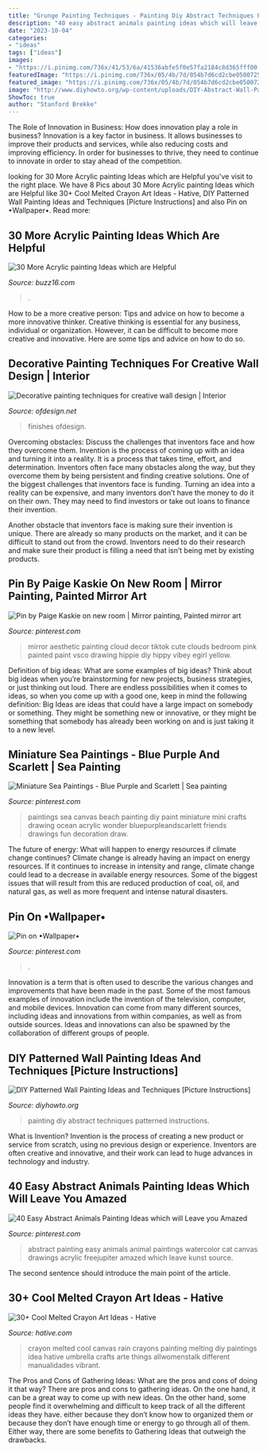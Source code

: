```yaml
---
title: "Grunge Painting Techniques - Painting Diy Abstract Techniques Patterned Instructions"
description: "40 easy abstract animals painting ideas which will leave you amazed"
date: "2023-10-04"
categories:
- "ideas"
tags: ["ideas"]
images:
- "https://i.pinimg.com/736x/41/53/6a/41536abfe5f0e57fa2184c8d365fff00.jpg"
featuredImage: "https://i.pinimg.com/736x/05/4b/7d/054b7d6cd2cbe050072532efd27cf9f0--sea-drawing-sea-paintings.jpg"
featured_image: "https://i.pinimg.com/736x/05/4b/7d/054b7d6cd2cbe050072532efd27cf9f0--sea-drawing-sea-paintings.jpg"
image: "http://www.diyhowto.org/wp-content/uploads/DIY-Abstract-Wall-Painting-DIY-Wall-Painting-Ideas-Techniques-Tutorials-DIYHowto.jpg"
ShowToc: true
author: "Stanford Brekke"
---
```



The Role of Innovation in Business: How does innovation play a role in business?
Innovation is a key factor in business. It allows businesses to improve their products and services, while also reducing costs and improving efficiency. In order for businesses to thrive, they need to continue to innovate in order to stay ahead of the competition.

	

		
looking for 30 More Acrylic painting Ideas which are Helpful you've visit to the right place. We have 8 Pics about 30 More Acrylic painting Ideas which are Helpful like 30+ Cool Melted Crayon Art Ideas - Hative, DIY Patterned Wall Painting Ideas and Techniques [Picture Instructions] and also Pin on •Wallpaper•. Read more:
		
    
## 30 More Acrylic Painting Ideas Which Are Helpful

<img loading=lazy src="https://buzz16.com/wp-content/uploads/2017/02/Acrylic-painting-Ideas-3.jpg" onerror="this.onerror=null;this.src='https://tse2.mm.bing.net/th?id=OIP._jAG4dDa84xVywyHWJ0CpwHaK0&amp;pid=15.1';" alt="30 More Acrylic painting Ideas which are Helpful">

_Source: buzz16.com_

>. 

	

How to be a more creative person: Tips and advice on how to become a more innovative thinker.
Creative thinking is essential for any business, individual or organization. However, it can be difficult to become more creative and innovative. Here are some tips and advice on how to do so.

    
## Decorative Painting Techniques For Creative Wall Design | Interior

<img loading=lazy src="https://www.ofdesign.net/wp-content/uploads/files/2/5/0/decorative-painting-techniques-for-creative-wall-design-17-250.jpg" onerror="this.onerror=null;this.src='https://tse4.mm.bing.net/th?id=OIP.yQxLJ1GGwyUvOiPGEgW2cAHaNA&amp;pid=15.1';" alt="Decorative painting techniques for creative wall design | Interior">

_Source: ofdesign.net_

>finishes ofdesign. 

	

Overcoming obstacles: Discuss the challenges that inventors face and how they overcome them.
Invention is the process of coming up with an idea and turning it into a reality. It is a process that takes time, effort, and determination. Inventors often face many obstacles along the way, but they overcome them by being persistent and finding creative solutions.
One of the biggest challenges that inventors face is funding. Turning an idea into a reality can be expensive, and many inventors don’t have the money to do it on their own. They may need to find investors or take out loans to finance their invention.

Another obstacle that inventors face is making sure their invention is unique. There are already so many products on the market, and it can be difficult to stand out from the crowd. Inventors need to do their research and make sure their product is filling a need that isn’t being met by existing products.

    
## Pin By Paige Kaskie On New Room | Mirror Painting, Painted Mirror Art

<img loading=lazy src="https://i.pinimg.com/736x/41/53/6a/41536abfe5f0e57fa2184c8d365fff00.jpg" onerror="this.onerror=null;this.src='https://tse2.mm.bing.net/th?id=OIP._tjU2N7pw87vdcDgZOZbFAHaNL&amp;pid=15.1';" alt="Pin by Paige Kaskie on new room | Mirror painting, Painted mirror art">

_Source: pinterest.com_

>mirror aesthetic painting cloud decor tiktok cute clouds bedroom pink painted paint vsco drawing hippie diy hippy vibey egirl yellow. 

	

Definition of big ideas: What are some examples of big ideas?
Think about big ideas when you’re brainstorming for new projects, business strategies, or just thinking out loud. There are endless possibilities when it comes to ideas, so when you come up with a good one, keep in mind the following definition: 
Big Ideas are ideas that could have a large impact on somebody or something. They might be something new or innovative, or they might be something that somebody has already been working on and is just taking it to a new level.

    
## Miniature Sea Paintings - Blue Purple And Scarlett | Sea Painting

<img loading=lazy src="https://i.pinimg.com/736x/05/4b/7d/054b7d6cd2cbe050072532efd27cf9f0--sea-drawing-sea-paintings.jpg" onerror="this.onerror=null;this.src='https://tse4.mm.bing.net/th?id=OIP.DXYKTQX9joFLAI_ZAgHs8QHaJ3&amp;pid=15.1';" alt="Miniature Sea Paintings - Blue Purple and Scarlett | Sea painting">

_Source: pinterest.com_

>paintings sea canvas beach painting diy paint miniature mini crafts drawing ocean acrylic wonder bluepurpleandscarlett friends drawings fun decoration draw. 

	

The future of energy: What will happen to energy resources if climate change continues?
Climate change is already having an impact on energy resources. If it continues to increase in intensity and range, climate change could lead to a decrease in available energy resources. Some of the biggest issues that will result from this are reduced production of coal, oil, and natural gas, as well as more frequent and intense natural disasters.

    
## Pin On •Wallpaper•

<img loading=lazy src="https://i.pinimg.com/736x/bc/fc/69/bcfc694a34aa28bc9446b890a8a8ad0b.jpg" onerror="this.onerror=null;this.src='https://tse2.mm.bing.net/th?id=OIP.hxeSBg136BW1otrHo3AirwAAAA&amp;pid=15.1';" alt="Pin on •Wallpaper•">

_Source: pinterest.com_

>. 

	

Innovation is a term that is often used to describe the various changes and improvements that have been made in the past. Some of the most famous examples of innovation include the invention of the television, computer, and mobile devices. Innovation can come from many different sources, including ideas and innovations from within companies, as well as from outside sources. Ideas and innovations can also be spawned by the collaboration of different groups of people.

    
## DIY Patterned Wall Painting Ideas And Techniques [Picture Instructions]

<img loading=lazy src="http://www.diyhowto.org/wp-content/uploads/DIY-Abstract-Wall-Painting-DIY-Wall-Painting-Ideas-Techniques-Tutorials-DIYHowto.jpg" onerror="this.onerror=null;this.src='https://tse1.mm.bing.net/th?id=OIP.qw1TXy-QcfslpGr6L20ETwHaJ8&amp;pid=15.1';" alt="DIY Patterned Wall Painting Ideas and Techniques [Picture Instructions]">

_Source: diyhowto.org_

>painting diy abstract techniques patterned instructions. 

	

What is Invention?
Invention is the process of creating a new product or service from scratch, using no previous design or experience. Inventors are often creative and innovative, and their work can lead to huge advances in technology and industry.

    
## 40 Easy Abstract Animals Painting Ideas Which Will Leave You Amazed

<img loading=lazy src="https://i.pinimg.com/736x/3b/7f/2d/3b7f2dd0fb51de6853ebbd22b6185a10.jpg" onerror="this.onerror=null;this.src='https://tse4.mm.bing.net/th?id=OIP.HjO1l_USu6UlsBbVG_3gGgHaKg&amp;pid=15.1';" alt="40 Easy Abstract Animals Painting Ideas which will Leave you Amazed">

_Source: pinterest.com_

>abstract painting easy animals animal paintings watercolor cat canvas drawings acrylic freejupiter amazed which leave kunst source. 

	

The second sentence should introduce the main point of the article.

    
## 30+ Cool Melted Crayon Art Ideas - Hative

<img loading=lazy src="https://hative.com/wp-content/uploads/2014/04/melted-crayon-art/13-love-in-rain.jpg" onerror="this.onerror=null;this.src='https://tse3.mm.bing.net/th?id=OIP.4u2mf1Mcwn6edmzJLByh0wHaJ6&amp;pid=15.1';" alt="30+ Cool Melted Crayon Art Ideas - Hative">

_Source: hative.com_

>crayon melted cool canvas rain crayons painting melting diy paintings idea hative umbrella crafts arte things allwomenstalk different manualidades vibrant. 

	

The Pros and Cons of Gathering Ideas: What are the pros and cons of doing it that way?
There are pros and cons to gathering ideas. On the one hand, it can be a great way to come up with new ideas. On the other hand, some people find it overwhelming and difficult to keep track of all the different ideas they have. either because they don’t know how to organized them or because they don’t have enough time or energy to go through all of them. Either way, there are some benefits to Gathering Ideas that outweigh the drawbacks.

